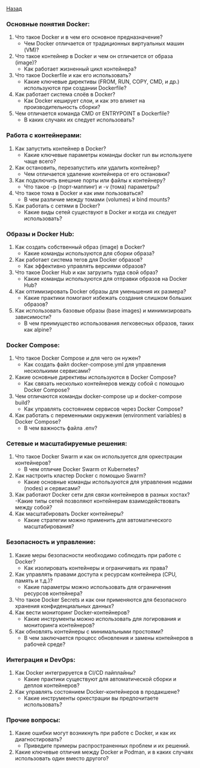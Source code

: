 [Назад](../README.md)

### Основные понятия Docker:
1. Что такое Docker и в чем его основное предназначение?
   - Чем Docker отличается от традиционных виртуальных машин (VM)?
2. Что такое контейнер в Docker и чем он отличается от образа (image)?
   - Как работает жизненный цикл контейнера?
3. Что такое Dockerfile и как его использовать?
   - Какие ключевые директивы (FROM, RUN, COPY, CMD, и др.) используются при создании Dockerfile?
4. Как работает система слоёв в Docker?
   - Как Docker кеширует слои, и как это влияет на производительность сборки?
5. Чем отличается команда CMD от ENTRYPOINT в Dockerfile?
   - В каких случаях их следует использовать?

### Работа с контейнерами:
1. Как запустить контейнер в Docker?
   - Какие ключевые параметры команды docker run вы используете чаще всего?
2. Как остановить, перезапустить или удалить контейнер?
   - Чем отличается удаление контейнера от его остановки?
3. Как подключить внешние порты или файлы к контейнеру?
   - Что такое -p (порт-маппинг) и -v (тома) параметры?
4. Что такое тома в Docker и как ими пользоваться?
   - В чем различие между томами (volumes) и bind mounts?
5. Как работать с сетями в Docker?
   - Какие виды сетей существуют в Docker и когда их следует использовать?

### Образы и Docker Hub:
1. Как создать собственный образ (image) в Docker?
   - Какие команды используются для сборки образа?
2. Как работает система тегов для Docker образов?
   - Как эффективно управлять версиями образов?
3. Что такое Docker Hub и как загрузить туда свой образ?
   - Какие команды используются для отправки образов на Docker Hub?
4. Как оптимизировать Docker образы для уменьшения их размера?
   - Какие практики помогают избежать создания слишком больших образов?
5. Как использовать базовые образы (base images) и минимизировать зависимости?
   - В чем преимущество использования легковесных образов, таких как alpine?

### Docker Compose:
1. Что такое Docker Compose и для чего он нужен?
   - Как создать файл docker-compose.yml для управления несколькими сервисами?
2. Какие основные директивы используются в Docker Compose?
   - Как связать несколько контейнеров между собой с помощью Docker Compose?
3. Чем отличаются команды docker-compose up и docker-compose build?
   - Как управлять состоянием сервисов через Docker Compose?
4. Как работать с переменными окружения (environment variables) в Docker Compose?
   - В чем важность файла .env?

### Сетевые и масштабируемые решения:
1. Что такое Docker Swarm и как он используется для оркестрации контейнеров?
   - В чем отличие Docker Swarm от Kubernetes?
2. Как настроить кластер Docker с помощью Swarm?
   - Какие основные команды используются для управления нодами (nodes) и сервисами?
3. Как работают Docker сети для связи контейнеров в разных хостах?
   -Какие типы сетей позволяют контейнерам взаимодействовать между собой?
4. Как масштабировать Docker контейнеры?
   - Какие стратегии можно применить для автоматического масштабирования?

### Безопасность и управление:
1. Какие меры безопасности необходимо соблюдать при работе с Docker?
   - Как изолировать контейнеры и ограничивать их права?
2. Как управлять правами доступа к ресурсам контейнера (CPU, память и т.д.)?
   - Какие параметры можно использовать для ограничения ресурсов контейнера?
3. Что такое Docker Secrets и как они применяются для безопасного хранения конфиденциальных данных?
4. Как вести мониторинг Docker-контейнеров?
   - Какие инструменты можно использовать для логирования и мониторинга контейнеров?
5. Как обновлять контейнеры с минимальными простоями?
   - В чем заключается процесс обновления и замены контейнеров в рабочей среде?

### Интеграция и DevOps:
1. Как Docker интегрируется в CI/CD пайплайны?
   - Какие практики существуют для автоматической сборки и деплоя контейнеров?
2. Как управлять состоянием Docker-контейнеров в продакшене?
   - Какие инструменты оркестрации вы предпочитаете использовать?

### Прочие вопросы:
1. Какие ошибки могут возникнуть при работе с Docker, и как их диагностировать?
   - Приведите примеры распространенных проблем и их решений.
2. Какие ключевые отличия между Docker и Podman, и в каких случаях использовать один вместо другого?
